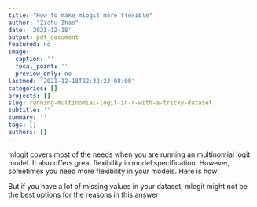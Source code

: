 ```yaml
---
title: "How to make mlogit more flexible"
author: "Zichu Zhao"
date: '2021-12-18'
output: pdf_document
featured: no
image:
  caption: ''
  focal_point: ''
  preview_only: no
lastmod: '2021-12-18T22:32:23-08:00'
categories: []
projects: []
slug: running-multinomial-logit-in-r-with-a-tricky-dataset
subtitle: ''
summary: ''
tags: []
authors: []
---
```


mlogit covers most of the needs when you are running an multinomial logit model. It also offers great flexibility in model specification. However, sometimes you need more flexibility in your models. Here is how:


But if you have a lot of missing values in your dataset, mlogit might not be the best options for the reasons in this [answer](https://stackoverflow.com/questions/56939628/handling-alternative-specific-na-values-in-mlogit)